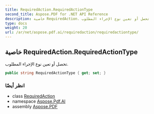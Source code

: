 ```yaml
---
title: RequiredAction.RequiredActionType
second_title: Aspose.PDF for .NET API Reference
description: خاصية RequiredAction. تحصل أو تعين نوع الإجراء المطلوب
type: docs
weight: 20
url: /ar/net/aspose.pdf.ai/requiredaction/requiredactiontype/
---
```

## خاصية RequiredAction.RequiredActionType

تحصل أو تعين نوع الإجراء المطلوب.

```csharp
public string RequiredActionType { get; set; }
```

### انظر أيضًا

* class [RequiredAction](../)
* namespace [Aspose.Pdf.AI](../../../aspose.pdf.ai/)
* assembly [Aspose.PDF](../../../)